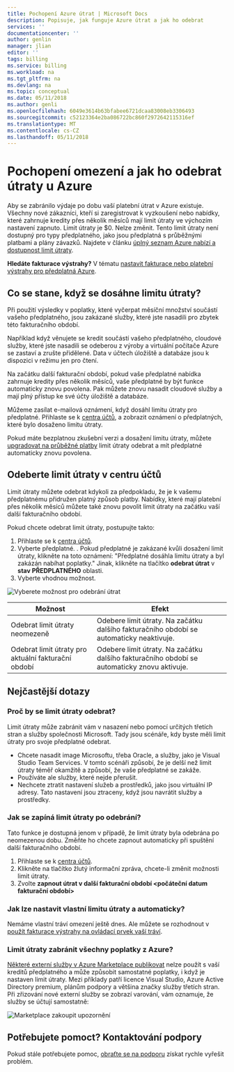 ```yaml
---
title: Pochopení Azure útrat | Microsoft Docs
description: Popisuje, jak funguje Azure útrat a jak ho odebrat
services: ''
documentationcenter: ''
author: genlin
manager: jlian
editor: ''
tags: billing
ms.service: billing
ms.workload: na
ms.tgt_pltfrm: na
ms.devlang: na
ms.topic: conceptual
ms.date: 05/11/2018
ms.author: genli
ms.openlocfilehash: 6049e3614b63bfabee6721dcaa83008eb3306493
ms.sourcegitcommit: c52123364e2ba086722bc860f2972642115316ef
ms.translationtype: MT
ms.contentlocale: cs-CZ
ms.lasthandoff: 05/11/2018
---
```

# <a name="understand-azure-spending-limit-and-how-to-remove-it"></a>Pochopení omezení a jak ho odebrat útraty u Azure

Aby se zabránilo výdaje po dobu vaší platební útrat v Azure existuje. Všechny nové zákazníci, kteří si zaregistrovat k vyzkoušení nebo nabídky, které zahrnuje kredity přes několik měsíců mají limit útraty ve výchozím nastavení zapnuto. Limit útraty je $0. Nelze změnit. Tento limit útraty není dostupný pro typy předplatného, jako jsou předplatná s průběžnými platbami a plány závazků. Najdete v článku [úplný seznam Azure nabízí a dostupnost limit útraty](https://azure.microsoft.com/support/legal/offer-details/).

**Hledáte fakturace výstrahy?** V tématu [nastavit fakturace nebo platební výstrahy pro předplatná Azure](billing-set-up-alerts.md).

## <a name="what-happens-when-i-reach-the-spending-limit"></a>Co se stane, když se dosáhne limitu útraty?

Při použití výsledky v poplatky, které vyčerpat měsíční množství součástí vašeho předplatného, jsou zakázané služby, které jste nasadili pro zbytek této fakturačního období. 

Například když věnujete se kredit součástí vašeho předplatného, cloudové služby, které jste nasadili se odeberou z výroby a virtuální počítače Azure se zastaví a zrušte přidělené. Data v účtech úložiště a databáze jsou k dispozici v režimu jen pro čtení.

Na začátku další fakturační období, pokud vaše předplatné nabídka zahrnuje kredity přes několik měsíců, vaše předplatné by být funkce automaticky znovu povolena. Pak můžete znovu nasadit cloudové služby a mají plný přístup ke své účty úložiště a databáze.

Můžeme zasílat e-mailová oznámení, když dosáhl limitu útraty pro předplatné. Přihlaste se k [centra účtů](https://account.windowsazure.com/Subscriptions), a zobrazit oznámení o předplatných, které bylo dosaženo limitu útraty.

Pokud máte bezplatnou zkušební verzi a dosažení limitu útraty, můžete [upgradovat na průběžné platby](billing-upgrade-azure-subscription.md) limit útraty odebrat a mít předplatné automaticky znovu povolena.

<a id="remove"></a>

## <a name="remove-the-spending-limit-in-account-center"></a>Odeberte limit útraty v centru účtů

Limit útraty můžete odebrat kdykoli za předpokladu, že je k vašemu předplatnému přidružen platný způsob platby. Nabídky, které mají platební přes několik měsíců můžete také znovu povolit limit útraty na začátku vaší další fakturačního období.

Pokud chcete odebrat limit útraty, postupujte takto:

1. Přihlaste se k [centra účtů](https://account.windowsazure.com/Subscriptions).
1. Vyberte předplatné.
. Pokud předplatné je zakázané kvůli dosažení limit útraty, klikněte na toto oznámení: "Předplatné dosáhla limitu útraty a byl zakázán nabíhat poplatky." Jinak, klikněte na tlačítko **odebrat útrat** v **stav PŘEDPLATNÉHO** oblasti.
1. Vyberte vhodnou možnost.

![Vyberete možnost pro odebrání útrat](./media/billing-spending-limit/remove-spending-limit.PNG)

|Možnost|Efekt|
|-------|-----|
|Odebrat limit útraty neomezeně|Odebere limit útraty. Na začátku dalšího fakturačního období se automaticky neaktivuje.|
|Odebrat limit útraty pro aktuální fakturační období|Odebere limit útraty. Na začátku dalšího fakturačního období se automaticky znovu aktivuje.|

## <a name="frequently-asked-questions"></a>Nejčastější dotazy

### <a name="why-would-i-want-to-remove-the-spending-limit"></a>Proč by se limit útraty odebrat?

Limit útraty může zabránit vám v nasazení nebo pomocí určitých třetích stran a služby společnosti Microsoft. Tady jsou scénáře, kdy byste měli limit útraty pro svoje předplatné odebrat.

* Chcete nasadit image Microsoftu, třeba Oracle, a služby, jako je Visual Studio Team Services. V tomto scénáři způsobí, že je delší než limit útraty téměř okamžitě a způsobí, že vaše předplatné se zakáže.
* Používáte ale služby, které nejde přerušit.
* Nechcete ztratit nastavení služeb a prostředků, jako jsou virtuální IP adresy. Tato nastavení jsou ztraceny, když jsou navrátit služby a prostředky.

### <a name="how-do-i-turn-on-the-spending-limit-after-removing-it"></a>Jak se zapíná limit útraty po odebrání?

Tato funkce je dostupná jenom v případě, že limit útraty byla odebrána po neomezenou dobu. Změňte ho chcete zapnout automaticky při spuštění další fakturačního období.

1. Přihlaste se k [centra účtů](https://account.windowsazure.com/Subscriptions).
1. Klikněte na tlačítko žlutý informační zpráva, chcete-li změnit možnosti limit útraty.
1. Zvolte **zapnout útrat v další fakturační období \<počáteční datum fakturační období\>**

### <a name="how-do-i-set-a-custom-spending-limit"></a>Jak lze nastavit vlastní limitu útraty a automaticky?

Nemáme vlastní tráví omezení ještě dnes. Ale můžete se rozhodnout v [použít fakturace výstrahy na ovládací prvek vaší tráví](billing-set-up-alerts.md).

### <a name="does-the-spending-limit-prevent-all-charges-from-azure"></a>Limit útraty zabránit všechny poplatky z Azure?

[Některé externí služby v Azure Marketplace publikovat](billing-understand-your-azure-marketplace-charges.md) nelze použít s vaší kreditů předplatného a může způsobit samostatné poplatky, i když je nastaven limit útraty. Mezi příklady patří licence Visual Studio, Azure Active Directory premium, plánům podpory a většina značky služby třetích stran. Při zřizování nové externí služby se zobrazí varování, vám oznamuje, že služby se účtují samostatně:

![Marketplace zakoupit upozornění](./media/billing-understand-your-azure-marketplace-charges/marketplace-warning.PNG)

## <a name="need-help-contact-support"></a>Potřebujete pomoct? Kontaktování podpory

Pokud stále potřebujete pomoc, [obraťte se na podporu](https://portal.azure.com/?#blade/Microsoft_Azure_Support/HelpAndSupportBlade) získat rychle vyřešit problém.
